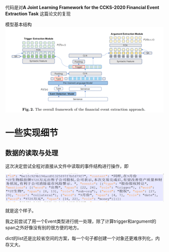 代码是对**A Joint Learning Framework for the CCKS-2020 Financial Event Extraction Task**  这篇论文的复现



模型基本结构![](imgs/model.png)



# 一些实现细节

## 数据的读取与处理

这次决定尝试全程对直接从文件中读取的事件结构进行操作，即

![image-20210316104743872](image-20210316104743872-1615862882538.png)

就是这个样子。

我之前尝试了用一个Event类型进行统一处理，除了计算trigger和argument的span之外好像没有别的很方便的地方。

dict的list还是比较省空间的方案，每一个句子都创建一个对象还更难序列化，内存又大。



